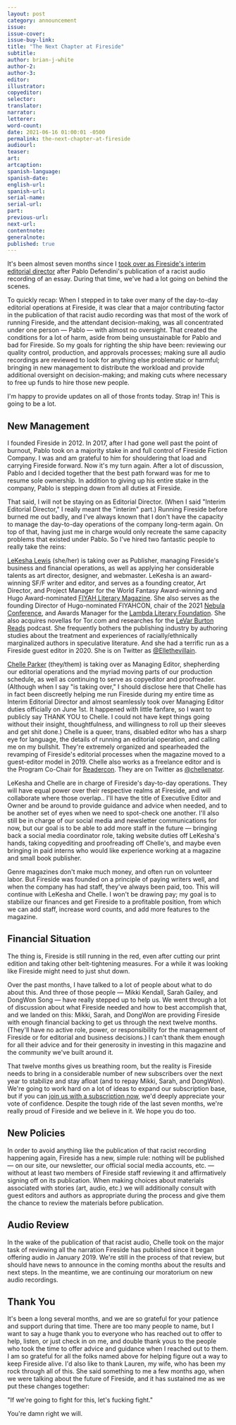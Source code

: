 ```yaml
---
layout: post
category: announcement
issue:
issue-cover:
issue-buy-link:
title: "The Next Chapter at Fireside"
subtitle:
author: brian-j-white
author-2:
author-3:
editor:
illustrator:
copyeditor:
selector:
translator:
narrator:
letterer:
word-count:
date: 2021-06-16 01:00:01 -0500
permalink: the-next-chapter-at-fireside
audiourl:
teaser:
art:
artcaption:
spanish-language:
spanish-date:
english-url:
spanish-url:
serial-name:
serial-url:
part:
previous-url:
next-url:
contentnote:
generalnote:
published: true
---
```

It's been almost seven months since I [took over as Fireside's interim editorial director](https://firesidefiction.com/interim-editorial-director) after Pablo Defendini's publication of a racist audio recording of an essay. During that time, we've had a lot going on behind the scenes.

To quickly recap: When I stepped in to take over many of the day-to-day editorial operations at Fireside, it was clear that a major contributing factor in the publication of that racist audio recording was that most of the work of running Fireside, and the attendant decision-making, was all concentrated under one person — Pablo — with almost no oversight. That created the conditions for a lot of harm, aside from being unsustainable for Pablo and bad for Fireside. So my goals for righting the ship have been: reviewing our quality control, production, and approvals processes; making sure all audio recordings are reviewed to look for anything else problematic or harmful; bringing in new management to distribute the workload and provide additional oversight on decision-making; and making cuts where necessary to free up funds to hire those new people.

I'm happy to provide updates on all of those fronts today. Strap in! This is going to be a lot.

## New Management

I founded Fireside in 2012. In 2017, after I had gone well past the point of burnout, Pablo took on a majority stake in and full control of Fireside Fiction Company. I was and am grateful to him for shouldering that load and carrying Fireside forward. Now it's my turn again. After a lot of discussion, Pablo and I decided together that the best path forward was for me to resume sole ownership. In addition to giving up his entire stake in the company, Pablo is stepping down from all duties at Fireside.


That said, I will not be staying on as Editorial Director. (When I said "Interim Editorial Director," I really meant the "interim" part.) Running Fireside before burned me out badly, and I've always known that I don't have the capacity to manage the day-to-day operations of the company long-term again. On top of that, having just me in charge would only recreate the same capacity problems that existed under Pablo. So I've hired two fantastic people to really take the reins:

[LeKesha Lewis](https://ldlewiswrites.com/) (she/her) is taking over as Publisher, managing Fireside's business and financial operations, as well as applying her considerable talents as art director, designer, and webmaster. LeKesha is an award-winning SF/F writer and editor, and serves as a founding creator, Art Director, and Project Manager for the World Fantasy Award-winning and Hugo Award-nominated [FIYAH Literary Magazine](http://fiyahlitmag.com/). She also serves as the founding Director of Hugo-nominated FIYAHCON, chair of the 2021 [Nebula Conference](http://sfwa.org/), and Awards Manager for the [Lambda Literary Foundation](http://lambdaliterary.org/). She also acquires novellas for Tor.com and researches for the [LeVar Burton Reads](http://levarburtonpodcast.com/) podcast. She frequently bothers the publishing industry by authoring studies about the treatment and experiences of racially/ethnically marginalized authors in speculative literature. And she had a terrific run as a Fireside guest editor in 2020. She is on Twitter as [@Ellethevillain](https://twitter.com/ellethevillain).

[Chelle Parker](https://www.mparkerediting.com/) (they/them) is taking over as Managing Editor, shepherding our editorial operations and the myriad moving parts of our production schedule, as well as continuing to serve as copyeditor and proofreader. (Although when I say "is taking over," I should disclose here that Chelle has in fact been discreetly helping me run Fireside during my entire time as Interim Editorial Director and almost seamlessly took over Managing Editor duties officially on June 1st. It happened with little fanfare, so I want to publicly say THANK YOU to Chelle. I could not have kept things going without their insight, thoughtfulness, and willingness to roll up their sleeves and get shit done.) Chelle is a queer, trans, disabled editor who has a sharp eye for language, the details of running an editorial operation, and calling me on my bullshit. They're extremely organized and spearheaded the revamping of Fireside's editorial processes when the magazine moved to a guest-editor model in 2019. Chelle also works as a freelance editor and is the Program Co-Chair for [Readercon](https://www.readercon.org/). They are on Twitter as [@chellenator](https://twitter.com/chellenator).

LeKesha and Chelle are in charge of Fireside's day-to-day operations. They will have equal power over their respective realms at Fireside, and will collaborate where those overlap.. I'll have the title of Executive Editor and Owner and be around to provide guidance and advice when needed, and to be another set of eyes when we need to spot-check one another. I'll also still be in charge of our social media and newsletter communications for now, but our goal is to be able to add more staff in the future — bringing back a social media coordinator role, taking website duties off LeKesha's hands, taking copyediting and proofreading off Chelle's, and maybe even bringing in paid interns who would like experience working at a magazine and small book publisher.

Genre magazines don't make much money, and often run on volunteer labor. But Fireside was founded on a principle of paying writers well, and when the company has had staff, they've always been paid, too. This will continue with LeKesha and Chelle. I won't be drawing pay; my goal is to stabilize our finances and get Fireside to a profitable position, from which we can add staff, increase word counts, and add more features to the magazine.

## Financial Situation

The thing is, Fireside is still running in the red, even after cutting our print edition and taking other belt-tightening measures. For a while it was looking like Fireside might need to just shut down.

Over the past months, I have talked to a lot of people about what to do about this. And three of those people — Mikki Kendall, Sarah Gailey, and DongWon Song — have really stepped up to help us. We went through a lot of discussion about what Fireside needed and how to best accomplish that, and we landed on this: Mikki, Sarah, and DongWon are providing Fireside with enough financial backing to get us through the next twelve months. (They'll have no active role, power, or responsibility for the management of Fireside or for editorial and business decisions.) I can't thank them enough for all their advice and for their generosity in investing in this magazine and the community we've built around it.

That twelve months gives us breathing room, but the reality is Fireside needs to bring in a considerable number of new subscribers over the next year to stabilize and stay afloat (and to repay Mikki, Sarah, and DongWon). We're going to work hard on a lot of ideas to expand our subscription base, but if you can [join us with a subscription now](https://firesidefiction.com/subscribe#subscribe), we'd deeply appreciate your vote of confidence. Despite the tough ride of the last seven months, we're really proud of Fireside and we believe in it. We hope you do too.

## New Policies

In order to avoid anything like the publication of that racist recording happening again, Fireside has a new, simple rule: nothing will be published — on our site, our newsletter, our official social media accounts, etc. — without at least two members of Fireside staff reviewing it and affirmatively signing off on its publication. When making choices about materials associated with stories (art, audio, etc.) we will additionally consult with guest editors and authors as appropriate during the process and give them the chance to review the materials before publication.

## Audio Review

In the wake of the publication of that racist audio, Chelle took on the major task of reviewing all the narration Fireside has published since it began offering audio in January 2019. We're still in the process of that review, but should have news to announce in the coming months about the results and next steps. In the meantime, we are continuing our moratorium on new audio recordings.

## Thank You

It's been a long several months, and we are so grateful for your patience and support during that time. There are too many people to name, but I want to say a huge thank you to everyone who has reached out to offer to help, listen, or just check in on me, and double thank yous to the people who took the time to offer advice and guidance when I reached out to them. I am so grateful for all the folks named above for helping figure out a way to keep Fireside alive. I'd also like to thank Lauren, my wife, who has been my rock through all of this. She said something to me a few months ago, when we were talking about the future of Fireside, and it has sustained me as we put these changes together:

"If we're going to fight for this, let's fucking fight."

You're damn right we will.
